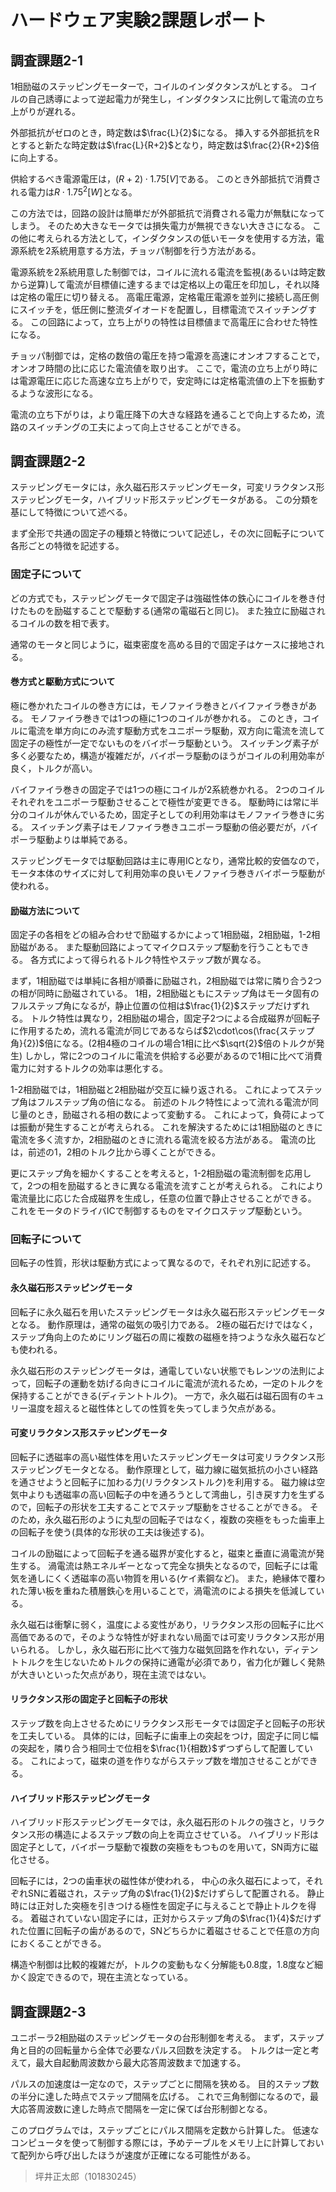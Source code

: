 # ハードウェア実験2課題レポート

## 調査課題2-1
1相励磁のステッピングモーターで，コイルのインダクタンスがLとする。
コイルの自己誘導によって逆起電力が発生し，インダクタンスに比例して電流の立ち上がりが遅れる。

外部抵抗がゼロのとき，時定数は$\frac{L}{2}$になる。
挿入する外部抵抗をRとすると新たな時定数は$\frac{L}{R+2}$となり，時定数は$\frac{2}{R+2}$倍に向上する。

供給するべき電源電圧は，$(R+2)\cdot1.75[V]$である。
このとき外部抵抗で消費される電力は$R\cdot1.75^2[W]$となる。

この方法では，回路の設計は簡単だが外部抵抗で消費される電力が無駄になってしまう。
そのため大きなモータでは損失電力が無視できない大きさになる。
この他に考えられる方法として，インダクタンスの低いモータを使用する方法，電源系統を2系統用意する方法，チョッパ制御を行う方法がある。

電源系統を2系統用意した制御では，コイルに流れる電流を監視(あるいは時定数から逆算)して電流が目標値に達するまでは定格以上の電圧を印加し，それ以降は定格の電圧に切り替える。
高電圧電源，定格電圧電源を並列に接続し高圧側にスイッチを，低圧側に整流ダイオードを配置し，目標電流でスイッチングする。
この回路によって，立ち上がりの特性は目標値まで高電圧に合わせた特性になる。

チョッパ制御では，定格の数倍の電圧を持つ電源を高速にオンオフすることで，オンオフ時間の比に応じた電流値を取り出す。
ここで，電流の立ち上がり時には電源電圧に応じた高速な立ち上がりで，安定時には定格電流値の上下を振動するような波形になる。

電流の立ち下がりは，より電圧降下の大きな経路を通ることで向上するため，流路のスイッチングの工夫によって向上させることができる。
## 調査課題2-2

ステッピングモータには，永久磁石形ステッピングモータ，可変リラクタンス形ステッピングモータ，ハイブリッド形ステッピングモータがある。
この分類を基にして特徴について述べる。

まず全形で共通の固定子の種類と特徴について記述し，その次に回転子について各形ごとの特徴を記述する。

### 固定子について
どの方式でも，ステッピングモータで固定子は強磁性体の鉄心にコイルを巻き付けたものを励磁することで駆動する(通常の電磁石と同じ)。
また独立に励磁されるコイルの数を相で表す。

通常のモータと同じように，磁束密度を高める目的で固定子はケースに接地される。

#### 巻方式と駆動方式について
極に巻かれたコイルの巻き方には，モノファイラ巻きとバイファイラ巻きがある。
モノファイラ巻きでは1つの極に1つのコイルが巻かれる。
このとき，コイルに電流を単方向にのみ流す駆動方式をユニポーラ駆動，双方向に電流を流して固定子の極性が一定でないものをバイポーラ駆動という。
スイッチング素子が多く必要なため，構造が複雑だが，バイポーラ駆動のほうがコイルの利用効率が良く，トルクが高い。

バイファイラ巻きの固定子では1つの極にコイルが2系統巻かれる。
2つのコイルそれぞれをユニポーラ駆動させることで極性が変更できる。
駆動時には常に半分のコイルが休んでいるため，固定子としての利用効率はモノファイラ巻きに劣る。
スイッチング素子はモノファイラ巻きユニポーラ駆動の倍必要だが，バイポーラ駆動よりは単純である。

ステッピングモータでは駆動回路は主に専用ICとなり，通常比較的安価なので，モータ本体のサイズに対して利用効率の良いモノファイラ巻きバイポーラ駆動が使われる。

#### 励磁方法について
固定子の各相をどの組み合わせで励磁するかによって1相励磁，2相励磁，1-2相励磁がある。
また駆動回路によってマイクロステップ駆動を行うこともできる。
各方式によって得られるトルク特性やステップ数が異なる。

まず，1相励磁では単純に各相が順番に励磁され，2相励磁では常に隣り合う2つの相が同時に励磁されている。
1相，2相励磁ともにステップ角はモータ固有のフルステップ角になるが，静止位置の位相は$\frac{1}{2}$ステップだけずれる。
トルク特性は異なり，2相励磁の場合，固定子2つによる合成磁界が回転子に作用するため，流れる電流が同じであるならば$2\cdot\cos(\frac{ステップ角}{2})$倍になる。(2相4極のコイルの場合1相に比べ$\sqrt{2}$倍のトルクが発生)
しかし，常に2つのコイルに電流を供給する必要があるので1相に比べて消費電力に対するトルクの効率は悪化する。

1-2相励磁では，1相励磁と2相励磁が交互に繰り返される。
これによってステップ角はフルステップ角の倍になる。
前述のトルク特性によって流れる電流が同じ量のとき，励磁される相の数によって変動する。
これによって，負荷によっては振動が発生することが考えられる。
これを解決するためには1相励磁のときに電流を多く流すか，2相励磁のときに流れる電流を絞る方法がある。
電流の比は，前述の1，2相のトルク比から導くことができる。

更にステップ角を細かくすることを考えると，1-2相励磁の電流制御を応用して，2つの相を励磁するときに異なる電流を流すことが考えられる。
これにより電流量比に応じた合成磁界を生成し，任意の位置で静止させることができる。
これをモータのドライバICで制御するものをマイクロステップ駆動という。

### 回転子について
回転子の性質，形状は駆動方式によって異なるので，それぞれ別に記述する。

#### 永久磁石形ステッピングモータ
回転子に永久磁石を用いたステッピングモータは永久磁石形ステッピングモータとなる。
動作原理は，通常の磁気の吸引力である。
2極の磁石だけではなく，ステップ角向上のためにリング磁石の周に複数の磁極を持つような永久磁石なども使われる。

永久磁石形のステッピングモータは，通電していない状態でもレンツの法則によって，回転子の運動を妨げる向きにコイルに電流が流れるため，一定のトルクを保持することができる(ディテントトルク)。
一方で，永久磁石は磁石固有のキュリー温度を超えると磁性体としての性質を失ってしまう欠点がある。

#### 可変リラクタンス形ステッピングモータ
回転子に透磁率の高い磁性体を用いたステッピングモータは可変リラクタンス形ステッピングモータとなる。
動作原理として，磁力線に磁気抵抗の小さい経路を通させようと回転子に加わる力(リラクタンストルク)を利用する。
磁力線は空気中よりも透磁率の高い回転子の中を通ろうとして湾曲し，引き戻す力を生ずるので，回転子の形状を工夫することでステップ駆動をさせることができる。
そのため，永久磁石形のように丸型の回転子ではなく，複数の突極をもった歯車上の回転子を使う(具体的な形状の工夫は後述する)。

コイルの励磁によって回転子を通る磁界が変化すると，磁束と垂直に渦電流が発生する。
渦電流は熱エネルギーとなって完全な損失となるので，回転子には電気を通しにくく透磁率の高い物質を用いる(ケイ素鋼など)。
また，絶縁体で覆われた薄い板を重ねた積層鉄心を用いることで，渦電流のによる損失を低減している。

永久磁石は衝撃に弱く，温度による変性があり，リラクタンス形の回転子に比べ高価であるので，そのような特性が好まれない局面では可変リラクタンス形が用いられる。
しかし，永久磁石形に比べて強力な磁気回路を作れない，ディテントトルクを生じないためトルクの保持に通電が必須であり，省力化が難しく発熱が大きいといった欠点があり，現在主流ではない。

#### リラクタンス形の固定子と回転子の形状
ステップ数を向上させるためにリラクタンス形モータでは固定子と回転子の形状を工夫している。
具体的には，回転子に歯車上の突起をつけ，固定子に同じ幅の突起を，隣り合う相同士で位相を$\frac{1}{相数}$ずつずらして配置している。
これによって，磁束の道を作りながらステップ数を増加させることができる。

#### ハイブリッド形ステッピングモータ
ハイブリッド形ステッピングモータでは，永久磁石形のトルクの強さと，リラクタンス形の構造によるステップ数の向上を両立させている。
ハイブリッド形は固定子として，バイポーラ駆動で複数の突極をもつものを用いて，SN両方に磁化させる。

回転子には，2つの歯車状の磁性体が使われる，
中心の永久磁石によって，それぞれSNに着磁され，ステップ角の$\frac{1}{2}$だけずらして配置される。
静止時には正対した突極を引きつける極性を固定子に与えることで静止トルクを得る。
着磁されていない固定子には，正対からステップ角の$\frac{1}{4}$だけずれた位置に回転子の歯があるので，SNどちらかに着磁させることで任意の方向におくることができる。

構造や制御は比較的複雑だが，トルクの変動もなく分解能も0.8度，1.8度など細かく設定できるので，現在主流となっている。

## 調査課題2-3
ユニポーラ2相励磁のステッピングモータの台形制御を考える。
まず，ステップ角と目的の回転量から全体で必要なパルス回数を決定する。
トルクは一定と考えて，最大自起動周波数から最大応答周波数まで加速する。

パルスの加速度は一定なので，ステップごとに間隔を狭める。
目的ステップ数の半分に達した時点でステップ間隔を広げる。
これで三角制御になるので，最大応答周波数に達した時点で間隔を一定に保てば台形制御となる。

このプログラムでは，ステップごとにパルス間隔を定数から計算した。
低速なコンピュータを使って制御する際には，予めテーブルをメモリ上に計算しておいて配列から呼び出したほうが速度が正確になる可能性がある。

>坪井正太郎（101830245）
